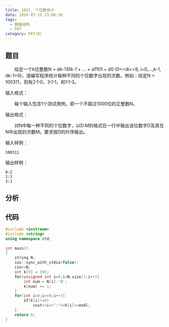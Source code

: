 ```yaml
---
title: 1021. 个位数统计
date: 2016-07-15 23:00:30
tags: 
  - 数据结构
  - PAT
category: PAT(B)
---
```


题目
---
&emsp;&emsp;给定一个k位整数N = dk-1*10k-1 + ... + d1*101 + d0 (0<=di<=9, i=0,...,k-1, dk-1>0)，请编写程序统计每种不同的个位数字出现的次数。例如：给定N = 100311，则有2个0，3个1，和1个3。

输入格式：

&emsp;&emsp;每个输入包含1个测试用例，即一个不超过1000位的正整数N。

输出格式：

&emsp;&emsp;对N中每一种不同的个位数字，以D:M的格式在一行中输出该位数字D及其在N中出现的次数M。要求按D的升序输出。
<!-- more -->
输入样例：

	100311
输出样例：

	0:2
	1:3
	3:1


分析
---

代码
---
```C++
#include <iostream>
#include <string>
using namespace std;
 
int main()
{
    string N;
    ios::sync_with_stdio(false);
    cin>>N;
    int k[9] = {0};
    for(unsigned int i=0;i<N.size();i++){
        int num = N[i]-'0';
        k[num] += 1;
    }
    for(int i=0;i<=9;i++){
        if(k[i]!=0)
            cout<<i<<":"<<k[i]<<endl;
    }
    return 0;
}
```